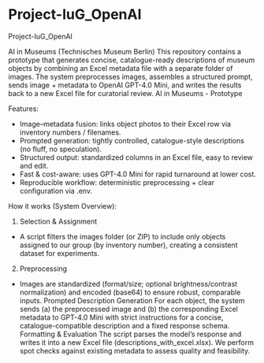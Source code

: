 # Project-IuG_OpenAI
Project-IuG_OpenAI

AI in Museums (Technisches Museum Berlin)
This repository contains a prototype that generates concise, catalogue-ready descriptions of museum objects by combining an Excel metadata file with a separate folder of images. The system preprocesses images, assembles a structured prompt, sends image + metadata to OpenAI GPT-4.0 Mini, and writes the results back to a new Excel file for curatorial review.
AI in Museums - Prototype

Features:
- Image–metadata fusion: links object photos to their Excel row via inventory numbers / filenames.
- Prompted generation: tightly controlled, catalogue-style descriptions (no fluff, no speculation).
- Structured output: standardized columns in an Excel file, easy to review and edit.
- Fast & cost-aware: uses GPT-4.0 Mini for rapid turnaround at lower cost.
- Reproducible workflow: deterministic preprocessing + clear configuration via .env.

How it works (System Overview): 
1. Selection & Assignment
- A script filters the images folder (or ZIP) to include only objects assigned to our group (by inventory number), creating a consistent dataset for experiments.

2. Preprocessing
- Images are standardized (format/size; optional brightness/contrast normalization) and encoded (base64) to ensure robust, comparable inputs. Prompted Description Generation
For each object, the system sends (a) the preprocessed image and (b) the corresponding Excel metadata to GPT-4.0 Mini with strict instructions for a concise, catalogue-compatible description and a fixed response schema.
Formatting & Evaluation
The script parses the model’s response and writes it into a new Excel file (descriptions_with_excel.xlsx). We perform spot checks against existing metadata to assess quality and feasibility.
